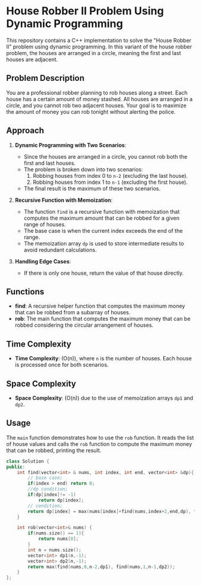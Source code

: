 # House Robber II Problem Using Dynamic Programming

This repository contains a C++ implementation to solve the "House Robber II" problem using dynamic programming. In this variant of the house robber problem, the houses are arranged in a circle, meaning the first and last houses are adjacent.

## Problem Description

You are a professional robber planning to rob houses along a street. Each house has a certain amount of money stashed. All houses are arranged in a circle, and you cannot rob two adjacent houses. Your goal is to maximize the amount of money you can rob tonight without alerting the police.

## Approach

1. **Dynamic Programming with Two Scenarios**:
   - Since the houses are arranged in a circle, you cannot rob both the first and last houses.
   - The problem is broken down into two scenarios:
     1. Robbing houses from index 0 to `n-2` (excluding the last house).
     2. Robbing houses from index 1 to `n-1` (excluding the first house).
   - The final result is the maximum of these two scenarios.

2. **Recursive Function with Memoization**:
   - The function `find` is a recursive function with memoization that computes the maximum amount that can be robbed for a given range of houses.
   - The base case is when the current index exceeds the end of the range.
   - The memoization array `dp` is used to store intermediate results to avoid redundant calculations.

3. **Handling Edge Cases**:
   - If there is only one house, return the value of that house directly.

## Functions

- **find**: A recursive helper function that computes the maximum money that can be robbed from a subarray of houses.
- **rob**: The main function that computes the maximum money that can be robbed considering the circular arrangement of houses.

## Time Complexity

- **Time Complexity**: \(O(n)\), where `n` is the number of houses. Each house is processed once for both scenarios.

## Space Complexity

- **Space Complexity**: \(O(n)\) due to the use of memoization arrays `dp1` and `dp2`.

## Usage

The `main` function demonstrates how to use the `rob` function. It reads the list of house values and calls the `rob` function to compute the maximum money that can be robbed, printing the result.

```cpp
class Solution {
public:
    int find(vector<int> & nums, int index, int end, vector<int> &dp){
        // base case;
        if(index > end) return 0;
        //dp condition;
        if(dp[index]!= -1)
            return dp[index];
        // condition;
        return dp[index] = max(nums[index]+find(nums,index+2,end,dp), find(nums,index+1,end,dp));
    }

    int rob(vector<int>& nums) {
        if(nums.size() == 1){
            return nums[0];
        }
        int n = nums.size();
        vector<int> dp1(n,-1);
        vector<int> dp2(n,-1);
        return max(find(nums,0,n-2,dp1), find(nums,1,n-1,dp2));
    }
};
